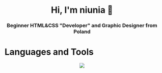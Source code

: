 <h1 align="center">Hi, I'm niunia 👋</h1>
<h3 align="center">Beginner HTML&CSS "Developer" and Graphic Designer from Poland</h3>

<h1>Languages and Tools</h1>
<p align="center">
  <a href="https://www.youtube.com/@ghxzzt">
    <img src="https://skillicons.dev/icons?i=html,css,youtube,psd,ai,&perline=7"/>
  </a>
</p> <br>
